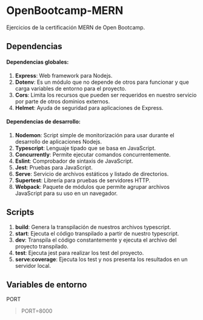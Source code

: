 # OpenBootcamp-MERN
Ejercicios de la certificación MERN de Open Bootcamp.

## Dependencias
#### Dependencias globales:
1. **Express**: Web framework para Nodejs.
2. **Dotenv**: Es un módulo que no depende de otros para funcionar y que carga variables de entorno para el proyecto.
3. **Cors**: Limita los recursos que pueden ser requeridos en nuestro servicio por parte de otros dominios externos.
4. **Helmet**: Ayuda de seguridad para aplicaciones de Express.

#### Dependencias de desarrollo:
1. **Nodemon**: Script simple de monitorización para usar durante el desarrollo de aplicaciones Nodejs.
2. **Typescript**: Lenguaje tipado que se basa en JavaScript.
3. **Concurrently**: Permite ejecutar comandos concurrentemente.
4. **Eslint**: Comprobador de sintaxis de JavaScript.
5. **Jest**: Pruebas para JavaScript.
6. **Serve**: Servicio de archivos estáticos y listado de directorios.
7. **Supertest**: Librería para pruebas de servidores HTTP.
8. **Webpack**: Paquete de módulos que permite agrupar archivos JavaScript para su uso en un navegador. 

## Scripts
1. **build**: Genera la transpilación de nuestros archivos typescript.
2. **start**: Ejecuta el código transpilado a partir de nuestro typescript.
3. **dev**: Transpila el código constantemente y ejecuta el archivo del proyecto transpilado.
4. **test**: Ejecuta jest para realizar los test del proyecto.
5. **serve:coverage**: Ejecuta los test y nos presenta los resultados en un servidor local.

## Variables de entorno
PORT
> PORT=8000